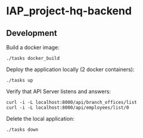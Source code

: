 # IAP_project-hq-backend

## Development
Build a docker image:
```
./tasks docker_build
```

Deploy the application locally (2 docker containers):
```
./tasks up
```

Verify that API Server listens and answers:
```
curl -i -L localhost:8000/api/branch_offices/list
curl -i -L localhost:8000/api/employees/list/0
```

Delete the local application:
```
./tasks down
```

